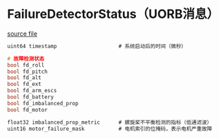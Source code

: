 # FailureDetectorStatus（UORB消息）



[source file](https://github.com/PX4/PX4-Autopilot/blob/main/msg/FailureDetectorStatus.msg)

```c
uint64 timestamp                    # 系统启动后的时间（微秒）

# 故障检测状态
bool fd_roll
bool fd_pitch
bool fd_alt
bool fd_ext
bool fd_arm_escs
bool fd_battery
bool fd_imbalanced_prop
bool fd_motor

float32 imbalanced_prop_metric      # 螺旋桨不平衡检测的指标（低通滤波）
uint16 motor_failure_mask           # 电机索引的位掩码，表示电机严重故障

```